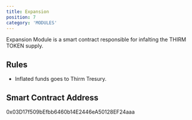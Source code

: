 ```yaml
---
title: Expansion
position: 7
category: 'MODULES'
---
```


Expansion Module is a smart contract responsible for infalting the THIRM TOKEN supply. 

## Rules
- Inflated funds goes to Thirm Tresury.

## Smart Contract Address
0x03D17f509bEfbb6460b14E2446eA50128EF24aaa
